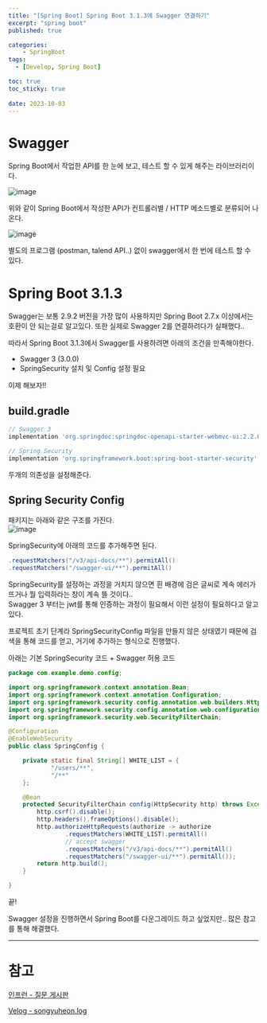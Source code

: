 ```yaml
---
title: "[Spring Boot] Spring Boot 3.1.3에 Swagger 연결하기"
excerpt: "spring boot"
published: true

categories:
    - SpringBoot
tags:
  - [Develop, Spring Boot]

toc: true
toc_sticky: true
   
date: 2023-10-03
---
```


# Swagger
Spring Boot에서 작업한 API를 한 눈에 보고, 테스트 할 수 있게 해주는 라이브러리이다.  

![image](https://github.com/ssoxong/ssoxong.github.io/assets/112956015/a07adf49-12eb-400f-922f-163bbb65011a)

위와 같이 Spring Boot에서 작성한 API가 컨트롤러별 / HTTP 메소드별로 분류되어 나온다.   

![image](https://github.com/ssoxong/ssoxong.github.io/assets/112956015/c5067f9d-e20b-444c-8889-69c8873085e9)

별도의 프로그램 (postman, talend API..) 없이 swagger에서 한 번에 테스트 할 수 있다.

# Spring Boot 3.1.3
Swagger는 보통 2.9.2 버전을 가장 많이 사용하지만 Spring Boot 2.7.x 이상에서는 호환이 안 되는걸로 알고있다. 또한 실제로 Swagger 2를 연결하려다가 실패했다..  

따라서 Spring Boot 3.1.3에서 Swagger를 사용하려면 아래의 조건을 만족해야한다.  

- Swagger 3 (3.0.0)
- SpringSecurity 설치 및 Config 설정 필요

이제 해보자!!

## build.gradle  

```gradle
// Swagger 3
implementation 'org.springdoc:springdoc-openapi-starter-webmvc-ui:2.2.0'

// Spring Security
implementation 'org.springframework.boot:spring-boot-starter-security'
```

두개의 의존성을 설정해준다.

## Spring Security Config

패키지는 아래와 같은 구조를 가진다.  
![image](https://github.com/ssoxong/ssoxong.github.io/assets/112956015/a08b0868-700b-499a-bb0e-5c859172fa25)

SpringSecurity에 아래의 코드를 추가해주면 된다.
```java
.requestMatchers("/v3/api-docs/**").permitAll()
.requestMatchers("/swagger-ui/**").permitAll()
```

SpringSecurity를 설정하는 과정을 거치지 않으면 흰 배경에 검은 글씨로 계속 에러가 뜨거나 뭘 입력하라는 창이 계속 뜰 것이다..  
Swagger 3 부터는 jwt를 통해 인증하는 과정이 필요해서 이런 설정이 필요하다고 알고있다. 

프로젝트 초기 단계라 SpringSecurityConfig 파일을 만들지 않은 상태였기 때문에 검색을 통해 코드를 얻고, 거기에 추가하는 형식으로 진행했다.  


아래는 기본 SpringSecurity 코드 + Swagger 허용 코드

```java
package com.example.demo.config;

import org.springframework.context.annotation.Bean;
import org.springframework.context.annotation.Configuration;
import org.springframework.security.config.annotation.web.builders.HttpSecurity;
import org.springframework.security.config.annotation.web.configuration.EnableWebSecurity;
import org.springframework.security.web.SecurityFilterChain;

@Configuration
@EnableWebSecurity
public class SpringConfig {

    private static final String[] WHITE_LIST = {
            "/users/**",
            "/**"
    };

    @Bean
    protected SecurityFilterChain config(HttpSecurity http) throws Exception {
        http.csrf().disable();
        http.headers().frameOptions().disable();
        http.authorizeHttpRequests(authorize -> authorize
                .requestMatchers(WHITE_LIST).permitAll()
                // accept swagger
                .requestMatchers("/v3/api-docs/**").permitAll()
                .requestMatchers("/swagger-ui/**").permitAll());
        return http.build();
    }

}
```

끝!

Swagger 설정을 진행하면서 Spring Boot를 다운그레이드 하고 싶었지만.. 많은 참고를 통해 해결했다.

---

# 참고
[인프런 - 질문 게시판](https://www.inflearn.com/questions/787320/spring-boot-%EC%B5%9C%EC%8B%A0-3-xx-%EB%B2%84%EC%A0%84-security-%EC%84%A4%EC%A0%95-%EA%B3%B5%EC%9C%A0%EB%93%9C%EB%A6%BD%EB%8B%88%EB%8B%A4)

[Velog - songyuheon.log](https://velog.io/@songyuheon/SpringBoot-3.1.3-Swagger)